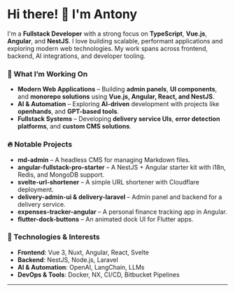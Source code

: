 # Hi there! 👋 I'm Antony

I'm a **Fullstack Developer** with a strong focus on **TypeScript**, **Vue.js**, **Angular**, and **NestJS**. I love building scalable, performant applications and exploring modern web technologies. My work spans across frontend, backend, AI integrations, and developer tooling.

### 🚀 What I’m Working On
- **Modern Web Applications** – Building **admin panels**, **UI components**, and **monorepo solutions** using **Vue.js, Angular, React, and NestJS**.
- **AI & Automation** – Exploring **AI-driven** development with projects like **openhands**, and **GPT-based tools**.
- **Fullstack Systems** – Developing **delivery service UIs**, **error detection platforms**, and **custom CMS solutions**.

### 🔥 Notable Projects
- **md-admin** – A headless CMS for managing Markdown files.
- **angular-fullstack-pro-starter** – A NestJS + Angular starter kit with i18n, Redis, and MongoDB support.
- **svelte-url-shortener** – A simple URL shortener with Cloudflare deployment.
- **delivery-admin-ui & delivery-laravel** – Admin panel and backend for a delivery service.
- **expenses-tracker-angular** – A personal finance tracking app in Angular.
- **flutter-dock-buttons** – An animated dock UI for Flutter apps.

### 📌 Technologies & Interests
- **Frontend**: Vue 3, Nuxt, Angular, React, Svelte  
- **Backend**: NestJS, Node.js, Laravel  
- **AI & Automation**: OpenAI, LangChain, LLMs  
- **DevOps & Tools**: Docker, NX, CI/CD, Bitbucket Pipelines  

---
